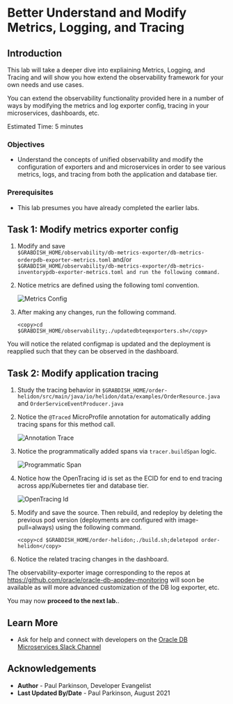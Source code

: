 # Better Understand and Modify Metrics, Logging, and Tracing

## Introduction

This lab will take a deeper dive into expliaining Metrics, Logging, and Tracing and will show you how extend the observability framework for your own needs and use cases.

You can extend the observability functionality provided here in a number of ways by modifying the metrics and log exporter config, tracing in your microservices, dashboards, etc.

Estimated Time:  5 minutes

### Objectives

-   Understand the concepts of unified observability and modify the configuration of exporters and and microservices in order to see various metrics, logs, and tracing from both the application and database tier.

### Prerequisites

- This lab presumes you have already completed the earlier labs.

## Task 1: Modify metrics exporter config

1.    Modify and save  
   `$GRABDISH_HOME/observability/db-metrics-exporter/db-metrics-orderpdb-exporter-metrics.toml`
   and/or 
   `$GRABDISH_HOME/observability/db-metrics-exporter/db-metrics-inventorypdb-exporter-metrics.toml and run the following command.`
   
2. Notice metrics are defined using the following toml convention.
   
   ![Metrics Config](./images/metricsconfig.png " ")
 
 2. After making any changes, run the following command.   
    ```
    <copy>cd $GRABDISH_HOME/observability;./updatedbteqexporters.sh</copy>
    ```
   You will notice the related configmap is updated and the deployment is reapplied such that they can be observed in the dashboard.

## Task 2: Modify application tracing

1. Study the tracing behavior in `$GRABDISH_HOME/order-helidon/src/main/java/io/helidon/data/examples/OrderResource.java` and `OrderServiceEventProducer.java`

2. Notice the `@Traced` MicroProfile annotation for automatically adding tracing spans for this method call.

    ![Annotation Trace](./images/annotationtrace.png " ")


3. Notice the programmatically added spans via `tracer.buildSpan`  logic.

    ![Programmatic Span](./images/programmaticspan.png " ")


4. Notice how the OpenTracing id is set as the ECID for end to end tracing across app/Kubernetes tier and database tier.

    ![OpenTracing Id](./images/opentracingidsetasecid.png " ")

5. Modify and save the source. Then rebuild, and redeploy by deleting the previous pod version (deployments are configured with image-pull=always) using the following command.

    ```
    <copy>cd $GRABDISH_HOME/order-helidon;./build.sh;deletepod order-helidon</copy>
    ```
     
6. Notice the related tracing changes in the dashboard.

The observability-exporter image corresponding to the repos at https://github.com/oracle/oracle-db-appdev-monitoring  will soon be available as will more advanced customization of the DB log exporter, etc.

You may now **proceed to the next lab.**.

## Learn More

* Ask for help and connect with developers on the [Oracle DB Microservices Slack Channel](https://bit.ly/oracle-db-microservices-help-slack)   

## Acknowledgements
* **Author** - Paul Parkinson, Developer Evangelist
* **Last Updated By/Date** - Paul Parkinson, August 2021
